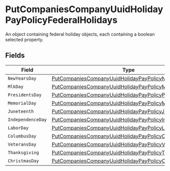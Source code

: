 # PutCompaniesCompanyUuidHolidayPayPolicyFederalHolidays

An object containing federal holiday objects, each containing a boolean selected property.


## Fields

| Field                                                                                                                                     | Type                                                                                                                                      | Required                                                                                                                                  | Description                                                                                                                               |
| ----------------------------------------------------------------------------------------------------------------------------------------- | ----------------------------------------------------------------------------------------------------------------------------------------- | ----------------------------------------------------------------------------------------------------------------------------------------- | ----------------------------------------------------------------------------------------------------------------------------------------- |
| `NewYearsDay`                                                                                                                             | [PutCompaniesCompanyUuidHolidayPayPolicyNewYearsDay](../../Models/Requests/PutCompaniesCompanyUuidHolidayPayPolicyNewYearsDay.md)         | :heavy_minus_sign:                                                                                                                        | N/A                                                                                                                                       |
| `MlkDay`                                                                                                                                  | [PutCompaniesCompanyUuidHolidayPayPolicyMlkDay](../../Models/Requests/PutCompaniesCompanyUuidHolidayPayPolicyMlkDay.md)                   | :heavy_minus_sign:                                                                                                                        | N/A                                                                                                                                       |
| `PresidentsDay`                                                                                                                           | [PutCompaniesCompanyUuidHolidayPayPolicyPresidentsDay](../../Models/Requests/PutCompaniesCompanyUuidHolidayPayPolicyPresidentsDay.md)     | :heavy_minus_sign:                                                                                                                        | N/A                                                                                                                                       |
| `MemorialDay`                                                                                                                             | [PutCompaniesCompanyUuidHolidayPayPolicyMemorialDay](../../Models/Requests/PutCompaniesCompanyUuidHolidayPayPolicyMemorialDay.md)         | :heavy_minus_sign:                                                                                                                        | N/A                                                                                                                                       |
| `Juneteenth`                                                                                                                              | [PutCompaniesCompanyUuidHolidayPayPolicyJuneteenth](../../Models/Requests/PutCompaniesCompanyUuidHolidayPayPolicyJuneteenth.md)           | :heavy_minus_sign:                                                                                                                        | N/A                                                                                                                                       |
| `IndependenceDay`                                                                                                                         | [PutCompaniesCompanyUuidHolidayPayPolicyIndependenceDay](../../Models/Requests/PutCompaniesCompanyUuidHolidayPayPolicyIndependenceDay.md) | :heavy_minus_sign:                                                                                                                        | N/A                                                                                                                                       |
| `LaborDay`                                                                                                                                | [PutCompaniesCompanyUuidHolidayPayPolicyLaborDay](../../Models/Requests/PutCompaniesCompanyUuidHolidayPayPolicyLaborDay.md)               | :heavy_minus_sign:                                                                                                                        | N/A                                                                                                                                       |
| `ColumbusDay`                                                                                                                             | [PutCompaniesCompanyUuidHolidayPayPolicyColumbusDay](../../Models/Requests/PutCompaniesCompanyUuidHolidayPayPolicyColumbusDay.md)         | :heavy_minus_sign:                                                                                                                        | N/A                                                                                                                                       |
| `VeteransDay`                                                                                                                             | [PutCompaniesCompanyUuidHolidayPayPolicyVeteransDay](../../Models/Requests/PutCompaniesCompanyUuidHolidayPayPolicyVeteransDay.md)         | :heavy_minus_sign:                                                                                                                        | N/A                                                                                                                                       |
| `Thanksgiving`                                                                                                                            | [PutCompaniesCompanyUuidHolidayPayPolicyThanksgiving](../../Models/Requests/PutCompaniesCompanyUuidHolidayPayPolicyThanksgiving.md)       | :heavy_minus_sign:                                                                                                                        | N/A                                                                                                                                       |
| `ChristmasDay`                                                                                                                            | [PutCompaniesCompanyUuidHolidayPayPolicyChristmasDay](../../Models/Requests/PutCompaniesCompanyUuidHolidayPayPolicyChristmasDay.md)       | :heavy_minus_sign:                                                                                                                        | N/A                                                                                                                                       |
